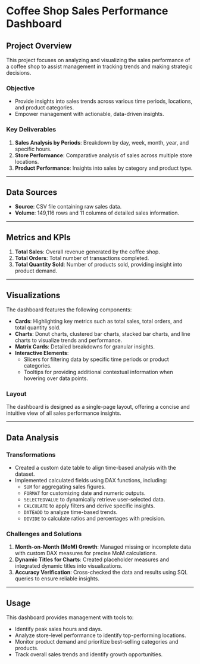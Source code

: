 # **Coffee Shop Sales Performance Dashboard**

## **Project Overview**
This project focuses on analyzing and visualizing the sales performance of a coffee shop to assist management in tracking trends and making strategic decisions.

### **Objective**
- Provide insights into sales trends across various time periods, locations, and product categories.
- Empower management with actionable, data-driven insights.

### **Key Deliverables**
1. **Sales Analysis by Periods**: Breakdown by day, week, month, year, and specific hours.
2. **Store Performance**: Comparative analysis of sales across multiple store locations.
3. **Product Performance**: Insights into sales by category and product type.

---

## **Data Sources**
- **Source**: CSV file containing raw sales data.
- **Volume**: 149,116 rows and 11 columns of detailed sales information.

---

## **Metrics and KPIs**
1. **Total Sales**: Overall revenue generated by the coffee shop.
2. **Total Orders**: Total number of transactions completed.
3. **Total Quantity Sold**: Number of products sold, providing insight into product demand.

---

## **Visualizations**
The dashboard features the following components:
- **Cards**: Highlighting key metrics such as total sales, total orders, and total quantity sold.
- **Charts**: Donut charts, clustered bar charts, stacked bar charts, and line charts to visualize trends and performance.
- **Matrix Cards**: Detailed breakdowns for granular insights.
- **Interactive Elements**:
  - Slicers for filtering data by specific time periods or product categories.
  - Tooltips for providing additional contextual information when hovering over data points.

### **Layout**
The dashboard is designed as a single-page layout, offering a concise and intuitive view of all sales performance insights.

---

## **Data Analysis**
### **Transformations**
- Created a custom date table to align time-based analysis with the dataset.
- Implemented calculated fields using DAX functions, including:
  - `SUM` for aggregating sales figures.
  - `FORMAT` for customizing date and numeric outputs.
  - `SELECTEDVALUE` to dynamically retrieve user-selected data.
  - `CALCULATE` to apply filters and derive specific insights.
  - `DATEADD` to analyze time-based trends.
  - `DIVIDE` to calculate ratios and percentages with precision.

### **Challenges and Solutions**
1. **Month-on-Month (MoM) Growth**: Managed missing or incomplete data with custom DAX measures for precise MoM calculations.
2. **Dynamic Titles for Charts**: Created placeholder measures and integrated dynamic titles into visualizations.
3. **Accuracy Verification**: Cross-checked the data and results using SQL queries to ensure reliable insights.

---

## **Usage**
This dashboard provides management with tools to:
- Identify peak sales hours and days.
- Analyze store-level performance to identify top-performing locations.
- Monitor product demand and prioritize best-selling categories and products.
- Track overall sales trends and identify growth opportunities.
